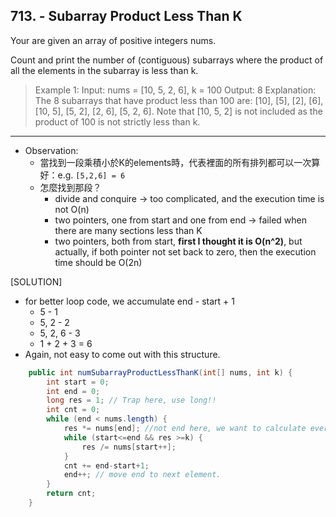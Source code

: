 ## 713. - Subarray Product Less Than K


Your are given an array of positive integers nums.

Count and print the number of (contiguous) subarrays where the product of all the elements in the subarray is less than k.

>Example 1:
Input: nums = [10, 5, 2, 6], k = 100
Output: 8
Explanation: The 8 subarrays that have product less than 100 are: [10], [5], [2], [6], [10, 5], [5, 2], [2, 6], [5, 2, 6].
Note that [10, 5, 2] is not included as the product of 100 is not strictly less than k.

----

* Observation:
  * 當找到一段乘積小於K的elements時，代表裡面的所有排列都可以一次算好：e.g. `[5,2,6] = 6`
  * 怎麼找到那段？
    * divide and conquire -> too complicated, and the execution time is not O(n)
    * two pointers, one from start and one from end -> failed when there are many sections less than K
    * two pointers, both from start, **first I thought it is O(n^2)**, but actually, if both pointer not set back to zero, then the execution time should be O(2n)

[SOLUTION]

- for better loop code, we accumulate end - start + 1
  - 5 - 1
  - 5, 2 - 2
  - 5, 2, 6 - 3
  - 1 + 2 + 3 = 6
- Again, not easy to come out with this structure.


```java
    public int numSubarrayProductLessThanK(int[] nums, int k) {
        int start = 0;
        int end = 0;
        long res = 1; // Trap here, use long!!
        int cnt = 0;
        while (end < nums.length) {
            res *= nums[end]; //not end here, we want to calculate everything from here, not end++
            while (start<=end && res >=k) {
                res /= nums[start++];
            }
            cnt += end-start+1;
            end++; // move end to next element.
        }
        return cnt;
    }
```


